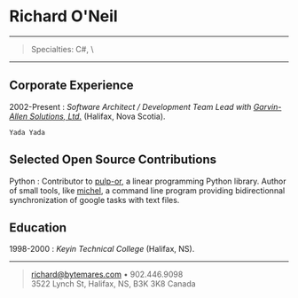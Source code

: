Richard O'Neil
==============

----

>  Specialties: C#, \

----

Corporate Experience
--------------------

2002-Present
:   *Software Architect / Development Team Lead with
    [Garvin-Allen Solutions, Ltd.](http://www.garvin-allen.com)* (Halifax,
    Nova Scotia).

    Yada Yada


Selected Open Source Contributions
----------------------------------

Python
:   Contributor to [pulp-or](http://code.google.com/p/pulp-or/), a
    linear programming Python library. Author of small tools, like
    [michel](https://github.com/chmduquesne/michel), a command line
    program providing bidirectionnal synchronization of google tasks
    with text files.


Education
---------

1998-2000
:   *Keyin Technical College*
    (Halifax, NS).

----

> <richard@bytemares.com> • 902.446.9098 \
>  3522 Lynch St, Halifax, NS, B3K 3K8 Canada
